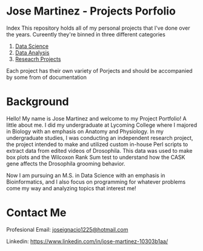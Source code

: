 # Jose Martinez - Projects Porfolio
Index
This repository holds all of my personal projects that I've done over the years. Cureently they're binned in three different categories
1. [Data Science](https://github.com/marjose2/Martinez_Porfolio/tree/main/Data%20Science)
2. [Data Analysis](https://github.com/marjose2/Martinez_Porfolio/tree/main/Data%20Analysis)
3. [Reseacrh Projects](https://github.com/marjose2/Martinez_Porfolio/tree/main/Research%20Project)

Each project has their own variety of Porjects and should be accompanied by some from of documentation

# Background
Hello!
My name is Jose Martinez and welcome to my Project Portfolio! A little about me. I did my undergraduate at Lycoming College where I majored in Biology with an emphasis on Anatomy and Physiology. In my undergraduate studies, I was conducting an independent research project, the project intended to make and utilized custom in-house Perl scripts to extract data from edited videos of Drosophila. This data was used to make box plots and the Wilcoxon Rank Sum test to understand how the CASK gene affects the Drosophila grooming behavior.

Now I am pursuing an M.S. in Data Science with an emphasis in Bioinformatics, and I also focus on programming for whatever problems come my way and analyzing topics that interest me!

# Contact Me

Profesional Email: joseignacio1225@hotmail.com

Linkedin: https://www.linkedin.com/in/jose-martinez-10303b1aa/
